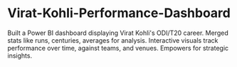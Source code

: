 # Virat-Kohli-Performance-Dashboard
Built a Power BI dashboard displaying Virat Kohli's ODI/T20 career. Merged stats like runs, centuries, averages for analysis. Interactive visuals track performance over time, against teams, and venues. Empowers for strategic insights.
